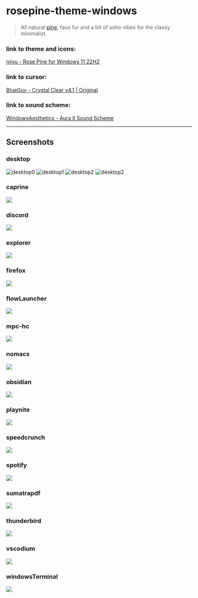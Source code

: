 # rosepine-theme-windows

> All natural [pine](https://rosepinetheme.com/), faux fur and a bit of soho vibes for the classy minimalist.

### link to theme and icons:

[niivu - Rose Pine for Windows 11 22H2](https://www.deviantart.com/niivu/art/Rose-Pine-for-Windows-11-22H2-955213259)

### link to cursor:

[BIueGuy - Crystal Clear v4.1 | Original](https://www.deviantart.com/biueguy/art/Crystal-Clear-v4-1-Original-298678459)

### link to sound scheme:

[WindowsAesthetics - Aura II Sound Scheme](https://www.deviantart.com/windowsaesthetics/art/Aura-II-Sound-Scheme-708520612)

---

## Screenshots

### desktop

![desktop0](__screenshots/desktop.png)
![desktop1](__screenshots/desktop1.png)
![desktop2](__screenshots/desktop2.png)
![desktop2](__screenshots/desktop3.png)

### caprine

![](__screenshots/caprine.png)

### discord

![](__screenshots/discord.png)

### explorer

![](__screenshots/explorer.png)

### firefox

![](__screenshots/firefox.png)

### flowLauncher

![](__screenshots/flowlauncher.png)

### mpc-hc

![](__screenshots/mpc-hc.png)

### nomacs

![](__screenshots/nomacs.png)

### obsidian

![](__screenshots/obsidian.png)

### playnite

![](__screenshots/playnite.png)

### speedcrunch

![](__screenshots/speedcrunch.png)

### spotify

![](__screenshots/spotify.png)

### sumatrapdf

![](__screenshots/sumatrapdf.png)

### thunderbird

![](__screenshots/thunderbird.png)

### vscodium

![](__screenshots/vscodium.png)

### windowsTerminal

![](__screenshots/windowsterminal.png)
